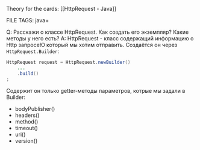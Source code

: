
Theory for the cards: [[HttpRequest - Java]] 

FILE TAGS: java+

Q: Расскажи о классе  HttpRequest. Как создать его экземпляр? Какие методы у него есть?
A: HttpRequest - класс содержащий информацию о Http запросеЮ который мы хотим отправить.
Создаётся он через `HttpRequest.Builder`:
```java
HttpRequest request = HttpRequest.newBuilder()
	...
	.build()
;
```
Содержит он только getter-методы параметров, котрые мы задали в Builder:
- bodyPublisher()
- headers()
- method()
- timeout()
- uri()
- version()
<!--ID: 1758801354930-->
